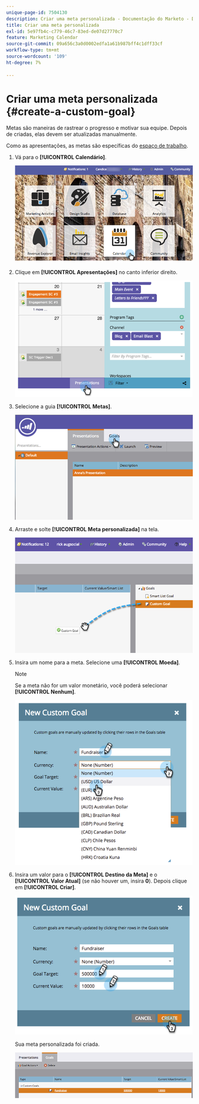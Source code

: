 ```yaml
---
unique-page-id: 7504130
description: Criar uma meta personalizada - Documentação do Marketo - Documentação do produto
title: Criar uma meta personalizada
exl-id: 5e97fb4c-c779-46c7-83ed-de07d27770c7
feature: Marketing Calendar
source-git-commit: 09a656c3a0d0002edfa1a61b987bff4c1dff33cf
workflow-type: tm+mt
source-wordcount: '109'
ht-degree: 7%

---
```


# Criar uma meta personalizada {#create-a-custom-goal}

Metas são maneiras de rastrear o progresso e motivar sua equipe. Depois de criadas, elas devem ser atualizadas manualmente.

Como as apresentações, as metas são específicas do [espaço de trabalho](/help/marketo/product-docs/administration/workspaces-and-person-partitions/understanding-workspaces-and-person-partitions.md).

1. Vá para o **[!UICONTROL Calendário]**.

   ![](assets/2017-05-10-15-30-47-2.png)

1. Clique em **[!UICONTROL Apresentações]** no canto inferior direito.

   ![](assets/image2015-3-24-12-3a2-3a55.png)

1. Selecione a guia **[!UICONTROL Metas]**.

   ![](assets/image2015-3-26-12-3a24-3a49.png)

1. Arraste e solte **[!UICONTROL Meta personalizada]** na tela.

   ![](assets/image2015-3-24-12-3a32-3a45.png)

1. Insira um nome para a meta. Selecione uma **[!UICONTROL Moeda]**.

   >[!NOTE]
   >
   >Se a meta não for um valor monetário, você poderá selecionar **[!UICONTROL Nenhum]**.

   ![](assets/image2015-3-24-12-3a36-3a0.png)

1. Insira um valor para o **[!UICONTROL Destino da Meta]** e o **[!UICONTROL Valor Atual]** (se não houver um, insira **0**). Depois clique em **[!UICONTROL Criar]**.

   ![](assets/image2015-3-24-12-3a39-3a28.png)

   Sua meta personalizada foi criada.

   ![](assets/image2015-3-24-12-3a41-3a43.png)
